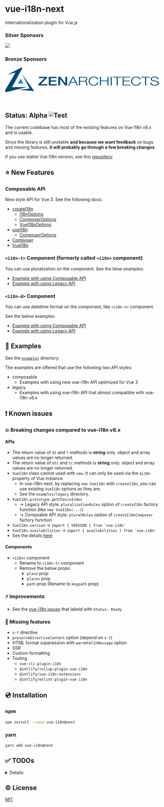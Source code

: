 # vue-i18n-next

Internationalization plugin for Vue.js

<h3>Silver Sponsors</h3>

<p>
  <a href="https://www.codeandweb.com/babeledit?utm_campaign=vue-i18n-2019-01" target="_blank">
    <img src="https://raw.githubusercontent.com/kazupon/vue-i18n/dev/vuepress/.vuepress/public/patrons/babeledit.png">
  </a>
</p>

<h3>Bronze Sponsors</h3>

<p>
  <a href="https://zenarchitects.co.jp/" target="_blank">
    <img src="https://raw.githubusercontent.com/kazupon/vue-i18n/v8.x/vuepress/.vuepress/public/patrons/zenarchitects.png">
  </a>
</p>

<br/>


## Status: Alpha ![Test](https://github.com/intlify/vue-i18n-next/workflows/Test/badge.svg)

The current codebase has most of the existing features on Vue I18n v8.x and is usable.

Since the library is still unstable **and because we want feedback** on bugs and missing features, **it will probably go through a few breaking changes**.

If you use stable Vue I18n version, see this [repository](https://github.com/kazupon/vue-i18n)

## :star: New Features

### Composable API

New style API for Vue 3. See the following docs:

- [createI18n](https://github.com/intlify/vue-i18n-next/blob/master/docs/vue-i18n.createi18n.md)
  - [I18nOptions](https://github.com/intlify/vue-i18n-next/blob/master/docs/vue-i18n.i18noptions.md)
  - [ComposerOptions](https://github.com/intlify/vue-i18n-next/blob/master/docs/vue-i18n.composeroptions.md)
  - [VueI18nOptions](https://github.com/intlify/vue-i18n-next/blob/master/docs/vue-i18n.vuei18noptions.md)
- [useI18n](https://github.com/intlify/vue-i18n-next/blob/master/docs/vue-i18n.usei18n.md)
  - [ComposerOptions](https://github.com/intlify/vue-i18n-next/blob/master/docs/vue-i18n.composeroptions.md)
- [Composer](https://github.com/intlify/vue-i18n-next/blob/master/docs/vue-i18n.composer.md)
- [VueI18n](https://github.com/intlify/vue-i18n-next/blob/master/docs/vue-i18n.vuei18n.md)

### `<i18n-t>` Component (formerly called `<i18n>` component)

You can use pluralization on the component. See the blow examples:

- [Example with using Composable API](https://github.com/intlify/vue-i18n-next/blob/master/examples/composable/components/translation.html)
- [Example with using Legacy API](https://github.com/intlify/vue-i18n-next/blob/master/examples/legacy/components/translation.html)

### `<i18n-d>` Component

You can use datetime format on the component, like `<i18n-n>` component.

See the below examples:

- [Example with using Composable API](https://github.com/intlify/vue-i18n-next/blob/master/examples/composable/components/datetime-format.html)
- [Example with using Legacy API](https://github.com/intlify/vue-i18n-next/blob/master/examples/legacy/components/datetime-format.html)


## :lollipop: Examples

See the [`examples`](https://github.com/intlify/vue-i18n-next/tree/master/examples) directory.

The examples are offered that use the following two API styles:

- composable
  - Examples with using new vue-i18n API optimized for Vue 3
- legacy
  - Examples with using vue-i18n API that almost compatible with vue-i18n v8.x


## :heavy_exclamation_mark: Known issues

### :boom: Breaking changes compared to vue-i18n v8.x

#### APIs
- The return value of `$t` and `t` methods is **string** only. object and array values ​​are no longer returned.
- The return value of `$tc` and `tc` methods is **string** only. object and array values ​​are no longer returned.
- `VueI18n` class cannot used with `new`. It can only be used via the `$i18n` property of Vue instance.
  - In vue-i18n-next, by replacing `new VueI18n` with `createI18n`, you can use existing `VueI18n` options as they are.
  - See the `examples/legacy` directory.
- `VueI18n.prototype.getChoiceIndex`
  - -> Legacy API style: `pluralizationRules` option of `createI18n` factory function (like `new VueI18n(...)`)
  - -> Compsable API style: `pluralRules` option of `createI18nComposer` factory function
- `VueI18n.version` -> `import { VERSION } from 'vue-i18n'`
- `VueI18n.availabilities` -> `import { availabilities } from 'vue-i18n'`
- See the details [here](https://github.com/intlify/vue-i18n-next/blob/master/docs/vue-i18n.md)

#### Components
- `<i18n>` component
  - Rename to `<i18n-t>` component
  - Remove the below props:
    - `place` prop
    - `places` prop
    - `path` prop (Rename to `keypath` prop)

### :zap: Improvements

- See the [vue-i18n issues](https://github.com/kazupon/vue-i18n/issues?q=is%3Aissue+is%3Aopen+label%3A%22Status%3A+Ready%22) that labeld with `Status: Ready`


### :hammer: Missing features

- `v-t` directive
- `preserveDirectiveContent` option (depend on `v-t`)
- HTML format suppression with `warnHtmlInMessage` option
- SSR
- Custom formatting
- Tooling
  - `vue-cli-plugin-i18n`
  - `@intlify/rollup-plugin-vue-i18n`
  - `@intlify/vue-i18n-extensions`
  - `@intlify/eslint-plugin-vue-i18n`


## :cd: Installation

### npm

```bash
npm install --save vue-i18n@next
```

### yarn
```bash
yarn add vue-i18n@next
```


## :white_check_mark: TODOs
<details>

- Intlify message format compiler
  - [x] vue-i18n message format
  - [ ] sourcemap
  - [ ] error handling
  - [ ] more unit (fuzzing) tests
  - [ ] performance tests (benchmark)
- Intlify core runtime
  - [x] translate function
  - [x] datetime function
  - [x] number function
  - [ ] warnHtmlInMessage
  - [x] improve translate `args` typing
  - [ ] improve locale messages typing: `LocaleMessages` / `LocaleMessage` / `LocaleMessageDictiory`
  - [x] postTranslation context option
- Composable API: I18n Composer
  - properties
    - [x] locale
    - [x] fallbackLocale
    - [x] availableLocales
    - [x] messages
    - [x] modifiers
    - [x] pluralRules
    - [x] missingWarn
    - [x] fallbackWarn
    - [x] fallbackRoot
    - [x] fallbackFormat
    - [x] dateTimeFormats
    - [x] numberFormats
  - methods
    - [x] t
    - [x] getLocaleMessages
    - [x] setLocaleMessages
    - [x] mergeLocaleMessages
    - [x] d
    - [x] getDateTimeFormat
    - [x] setDateTimeFormat
    - [x] mergeDateTimeFormat
    - [x] n
    - [x] getNumberFormat
    - [x] setNumberFormat
    - [x] mergeNumberFormat
    - [x] getPostTranslationHandler
    - [x] setPostTranslationHandler
    - [x] getMissingHandler
    - [x] setMissingHandler
- Legacy API: compatible supporting
  - VueI18n
    - [x] locale
    - [x] fallbackLocale
    - [x] availableLocales
    - [x] messages
    - [x] pluralizationRules
    - [x] dateTimeFormats
    - [x] numberFormats
    - [x] formatter
    - [x] missing
    - [x] silentTranslationWarn
    - [x] silentFallbackWarn
    - [x] formatFallbackMessages
    - [ ] preserveDirectiveContent
    - [ ] warnHtmlInMessage
    - [x] postTranslation
    - [x] t
    - [x] tc
    - [x] te
    - [x] getLocaleMessage
    - [x] setLocaleMessage
    - [x] mergeLocaleMessage
    - [x] d
    - [x] getDateTimeFormat
    - [x] setDateTimeFormat
    - [x] mergeDateTimeFormat
    - [x] n
    - [x] getNumberFormat
    - [x] setNumberFormat
    - [x] mergeNumberFormat
    - [x] getChoiceIndex
  - Inejctted in Vue Prototype API
    - [x] $i18n
    - [x] $t
    - [x] $tc
    - [x] $te
    - [x] $d
    - [x] $n
  - Component options
    - [x] messages
    - [x] pluralRule
    - [x] dateTimeFormats
    - [x] numberFormats
    - [x] sharedMessages
  - [x] plugin install & mixin
  - [x] version
  - [x] IntlAvailability availabilities
- Components
  - [x] Translation `<i18n-t>`
  - [x] NumberFormat `<i18n-n>`
  - [x] DatetimeFormat `<i18n-d>`
- Directive
  - [ ] `v-t`
- Tool Chains
  - [ ] intlify devtools
  - [ ] vue-i18n-extensions
  - [x] vue-i18n-loader
  - [ ] rollup-plugin-vue-i18n
  - [ ] vue-cli-plugin-i18n
  - [ ] eslint-plugin-vue-i18n
- Others
  - [ ] documentation
  - [x] fallback localization (bubble up)
  - [ ] SSR

</details>


## :copyright: License

[MIT](http://opensource.org/licenses/MIT)
